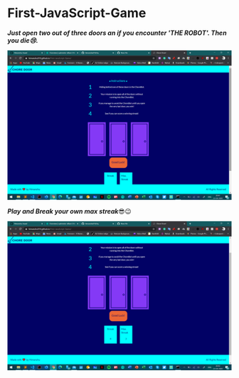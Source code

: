 # First-JavaScript-Game

***Just open two out of three doors an if you encounter 'THE ROBOT'. Then you die😢.***

![pic2](https://github.com/himanshu010/First-JavaScript-Game/blob/master/Screenshot%20(80).png?raw=true)


***Play and Break your own max streak***😎😉

![pic1](https://github.com/himanshu010/First-JavaScript-Game/blob/master/Screenshot%20(81).png?raw=true)
